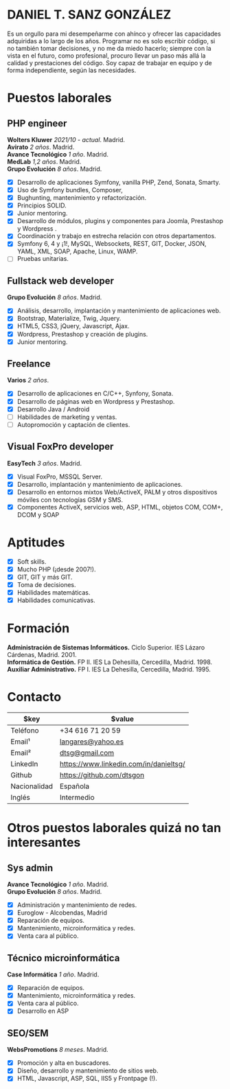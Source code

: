 # DANIEL T. SANZ GONZÁLEZ

Es un orgullo para mi desempeñarme con ahínco y ofrecer las capacidades adquiridas a lo largo de los años.
Programar no es solo escribir código, si no también tomar decisiones, y no me da miedo hacerlo; siempre con la vista en el futuro, como profesional, procuro llevar un paso más allá la calidad y prestaciones del código.
Soy capaz de trabajar en equipo y de forma independiente, según las necesidades.

# Puestos laborales

## PHP engineer

**Wolters Kluwer** *2021/10 - actual*. Madrid.<br>
**Avirato** *2 años*. Madrid.<br>
**Avance Tecnológico** *1 año*. Madrid.<br>
**MedLab** *1,2 años*. Madrid.<br>
**Grupo Evolución** *8 años*. Madrid.<br>
- [x] Desarrollo de aplicaciones Symfony, vanilla PHP, Zend, Sonata, Smarty.
- [x] Uso de Symfony bundles, Composer, 
- [x] Bughunting, mantenimiento y refactorización.
- [x] Principios SOLID.
- [x] Junior mentoring.
- [x] Desarrollo de módulos, plugins y componentes para Joomla, Prestashop y Wordpress .
- [x] Coordinación y trabajo en estrecha relación con otros departamentos.
- [x] Symfony 6, 4 y ¡1!, MySQL, Websockets, REST, GIT, Docker, JSON, YAML, XML, SOAP, Apache, Linux, WAMP.
- [ ] Pruebas unitarias.

## Fullstack web developer
**Grupo Evolución** *8 años*. Madrid.<br>
- [x] Análisis, desarrollo, implantación y mantenimiento de aplicaciones web.
- [x] Bootstrap, Materialize, Twig, Jquery.
- [x] HTML5, CSS3, jQuery, Javascript, Ajax.
- [x] Wordpress, Prestashop y creación de plugins.
- [x] Junior mentoring.

## Freelance
**Varios** *2 años*.<br>
- [x] Desarrollo de aplicaciones en C/C++, Synfony, Sonata.
- [x] Desarrollo de páginas web en Wordpress y Prestashop.
- [x] Desarrollo Java / Android
- [ ] Habilidades de marketing y ventas.
- [ ] Autopromoción y captación de clientes. 

## Visual FoxPro developer
**EasyTech** *3 años*. Madrid.<br>
- [x] Visual FoxPro, MSSQL Server.
- [x] Desarrollo, implantación y mantenimiento de aplicaciones.
- [x] Desarrollo en entornos mixtos Web/ActiveX, PALM y otros dispositivos móviles con tecnologías GSM y SMS.
- [x] Componentes ActiveX, servicios web, ASP, HTML, objetos COM, COM+, DCOM y SOAP 

# Aptitudes
- [x] Soft skills.
- [x] Mucho PHP (¡desde 2007!).
- [x] GIT, GIT y más GIT.
- [x] Toma de decisiones.
- [x] Habilidades matemáticas.
- [x] Habilidades comunicativas.

# Formación

**Administración de Sistemas Informáticos.** Ciclo Superior. IES Lázaro Cárdenas, Madrid. 2001.<br>
**Informática de Gestión.** FP II. IES La Dehesilla, Cercedilla, Madrid. 1998.<br>
**Auxiliar Administrativo.** FP I. IES La Dehesilla, Cercedilla, Madrid. 1995.<br>

# Contacto

$key | $value
-|-
Teléfono | +34 616 71 20 59
Email¹ | langares@yahoo.es
Email² | dtsg@gmail.com
LinkedIn | https://www.linkedin.com/in/danieltsg/
Github | https://github.com/dtsgon
Nacionalidad | Española
Inglés | Intermedio


# Otros puestos laborales quizá no tan interesantes

## Sys admin
**Avance Tecnológico** *1 año*. Madrid.<br>
**Grupo Evolución** *8 años*. Madrid.<br>
- [x] Administración y mantenimiento de redes.
- [x] Euroglow - Alcobendas, Madrid
- [x] Reparación de equipos.
- [x] Mantenimiento, microinformática y redes.
- [x] Venta cara al público.

## Técnico microinformática
**Case Informática** *1 año*. Madrid.<br>
- [x] Reparación de equipos.
- [x] Mantenimiento, microinformática y redes.
- [x] Venta cara al público.
- [x] Desarrollo en ASP

## SEO/SEM
**WebsPromotions** *8 meses*. Madrid.<br>
- [x] Promoción y alta en buscadores.
- [x] Diseño, desarrollo y mantenimiento de sitios web.
- [x] HTML, Javascript, ASP, SQL, IIS5 y Frontpage (!).